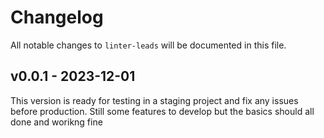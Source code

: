 # Changelog

All notable changes to `linter-leads` will be documented in this file.

## v0.0.1 - 2023-12-01

This version is ready for testing in a staging project and fix any issues before production.
Still some features to develop but the basics should all done and worikng fine
